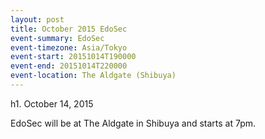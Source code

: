 ```yaml
---
layout: post
title: October 2015 EdoSec
event-summary: EdoSec
event-timezone: Asia/Tokyo
event-start: 20151014T190000
event-end: 20151014T220000
event-location: The Aldgate (Shibuya)
---
```


h1. October 14, 2015

EdoSec will be at The Aldgate in Shibuya and starts at 7pm.
